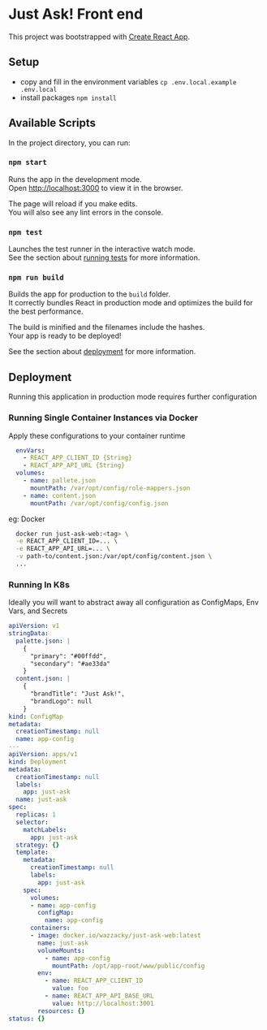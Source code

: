 # Just Ask! Front end

This project was bootstrapped with [Create React App](https://github.com/facebook/create-react-app).

## Setup
- copy and fill in the environment variables `cp .env.local.example .env.local`
- install packages `npm install`

## Available Scripts

In the project directory, you can run:

### `npm start`

Runs the app in the development mode.\
Open [http://localhost:3000](http://localhost:3000) to view it in the browser.

The page will reload if you make edits.\
You will also see any lint errors in the console.

### `npm test`

Launches the test runner in the interactive watch mode.\
See the section about [running tests](https://facebook.github.io/create-react-app/docs/running-tests) for more information.

### `npm run build`

Builds the app for production to the `build` folder.\
It correctly bundles React in production mode and optimizes the build for the best performance.

The build is minified and the filenames include the hashes.\
Your app is ready to be deployed!

See the section about [deployment](https://facebook.github.io/create-react-app/docs/deployment) for more information.


## Deployment

Running this application in production mode requires further configuration

### Running Single Container Instances via Docker

Apply these configurations to your container runtime
```yaml
  envVars:
    - REACT_APP_CLIENT_ID {String}
    - REACT_APP_API_URL {String}
  volumes:
    - name: pallete.json
      mountPath: /var/opt/config/role-mappers.json
    - name: content.json
      mountPath: /var/opt/config/config.json
```

eg: Docker

```sh
  docker run just-ask-web:<tag> \
  -e REACT_APP_CLIENT_ID=... \
  -e REACT_APP_API_URL=... \
  -v path-to/content.json:/var/opt/config/content.json \ 
  ...
```

### Running In K8s

Ideally you will want to abstract away all configuration as ConfigMaps, Env Vars, and Secrets

```yaml
apiVersion: v1
stringData:
  palette.json: |
    {
      "primary": "#00ffdd",
      "secondary": "#ae33da"
    }
  content.json: |
    {
      "brandTitle": "Just Ask!",
      "brandLogo": null
    }
kind: ConfigMap
metadata:
  creationTimestamp: null
  name: app-config
---
apiVersion: apps/v1
kind: Deployment
metadata:
  creationTimestamp: null
  labels:
    app: just-ask
  name: just-ask
spec:
  replicas: 1
  selector:
    matchLabels:
      app: just-ask
  strategy: {}
  template:
    metadata:
      creationTimestamp: null
      labels:
        app: just-ask
    spec:
      volumes:
      - name: app-config
        configMap: 
          name: app-config
      containers:
      - image: docker.io/wazzacky/just-ask-web:latest
        name: just-ask
        volumeMounts:
          - name: app-config
            mountPath: /opt/app-root/www/public/config
        env:
          - name: REACT_APP_CLIENT_ID
            value: foo
          - name: REACT_APP_API_BASE_URL
            value: http://localhost:3001
        resources: {}
status: {}
```